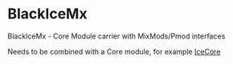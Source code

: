 # BlackIceMx
BlackIceMx - Core Module carrier with MixMods/Pmod interfaces

Needs to be combined with a Core module, for example [IceCore](https://github.com/folknology/IceCore)

